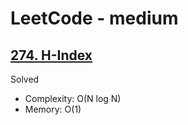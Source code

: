 # LeetCode - medium

## [274. H-Index](https://leetcode.com/problems/h-index)

Solved

* Complexity: O(N log N)
* Memory: O(1)
